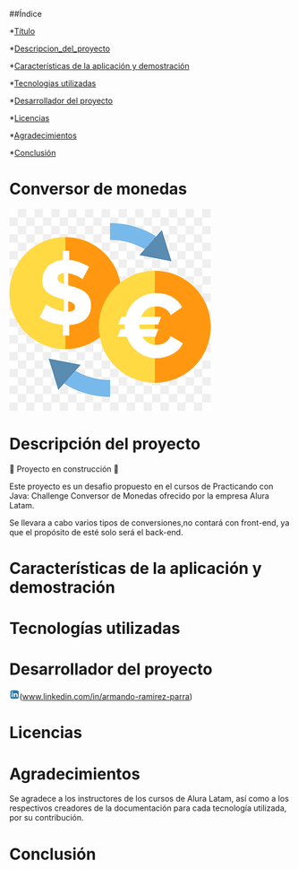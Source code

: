 ##Índice

*[Título](#Conversor-de-Monedas)

*[Descripcion_del_proyecto](#Descripción-del-proyecto)

*[Características de la aplicación y demostración](#Características-de-la-aplicación-y-demostración)

*[Tecnologias utilizadas](#Tecnologías-utilizadas)

*[Desarrollador del proyecto](#Desarrollador-del-proyecto)

*[Licencias](#Licencias)

*[Agradecimientos](#Agradecimientos)

*[Conclusión](#Conclusión)

<h1>Conversor de monedas</h1>

![Un signo de dinero encerrado en un circulo y al lado un signo de Euro encerrado en un circulo similar, con fondo similar](Imagenes/Conversor%20de%20moneda.png)

<h1>Descripción del proyecto</h1>

:construction: Proyecto en construcción :construction:

Este proyecto es un desafio propuesto en el cursos de Practicando con Java: Challenge Conversor de Monedas ofrecido por la empresa Alura Latam.

Se llevara a cabo varios tipos de conversiones,no contará con front-end, ya que 
el propósito de esté solo será el back-end.

<h1>Características de la aplicación y demostración</h1>

<h1>Tecnologías utilizadas</h1>



<h1>Desarrollador del proyecto</h1>

![Imagen de Linkedln con enlace a mi linkedln](Imagenes%2Flinkedln.gif)(www.linkedin.com/in/armando-ramirez-parra)

<h1>Licencias</h1>

<h1>Agradecimientos</h1>

Se agradece a los instructores de los cursos de Alura Latam, así como a los respectivos creadores de la documentación
para cada tecnología utilizada, por su contribución.

<h1>Conclusión</h1>
